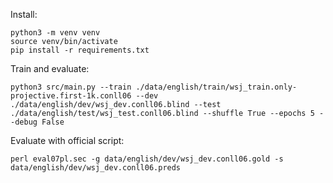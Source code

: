 Install:
```
python3 -m venv venv
source venv/bin/activate
pip install -r requirements.txt
```

Train and evaluate:

```
python3 src/main.py --train ./data/english/train/wsj_train.only-projective.first-1k.conll06 --dev ./data/english/dev/wsj_dev.conll06.blind --test ./data/english/test/wsj_test.conll06.blind --shuffle True --epochs 5 --debug False
```

Evaluate with official script:

```
perl eval07pl.sec -g data/english/dev/wsj_dev.conll06.gold -s data/english/dev/wsj_dev.conll06.preds
```
